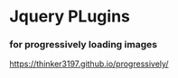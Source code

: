 # Jquery PLugins

### for progressively loading images
https://thinker3197.github.io/progressively/
